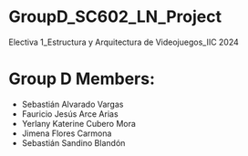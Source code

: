 # GroupD_SC602_LN_Project
Electiva 1_Estructura y Arquitectura de Videojuegos_IIC 2024

# Group D Members:
- Sebastián Alvarado Vargas
- Fauricio Jesús Arce Arias
- Yerlany Katerine Cubero Mora
- Jimena Flores Carmona
- Sebastián Sandino Blandón
